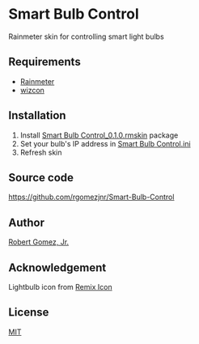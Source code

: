 # Smart Bulb Control
Rainmeter skin for controlling smart light bulbs

## Requirements
- [Rainmeter](https://www.rainmeter.net/)
- [wizcon](https://github.com/rgomezjnr/wizcon)

## Installation
1. Install [Smart Bulb Control_0.1.0.rmskin](https://github.com/rgomezjnr/Smart-Bulb-Control/blob/master/Smart%20Bulb%20Control_0.1.0.rmskin) package
2. Set your bulb's IP address in [Smart Bulb Control.ini](https://github.com/rgomezjnr/Smart-Bulb-Control/blob/master/Smart%20Bulb%20Control.ini)
3. Refresh skin

## Source code
https://github.com/rgomezjnr/Smart-Bulb-Control

## Author
[Robert Gomez, Jr.](https://github.com/rgomezjnr)

## Acknowledgement
Lightbulb icon from [Remix Icon](https://remixicon.com/)

## License
[MIT](https://github.com/rgomezjnr/Smart-Bulb-Control/blob/master/LICENSE.txt)
